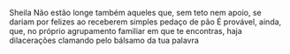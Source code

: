 Sheila
Não estão longe também aqueles que, sem teto nem apoio, se dariam por felizes ao receberem simples pedaço de pão É provável, ainda, que, no próprio agrupamento familiar em que te encontras, haja dilacerações clamando pelo bálsamo da tua palavra
